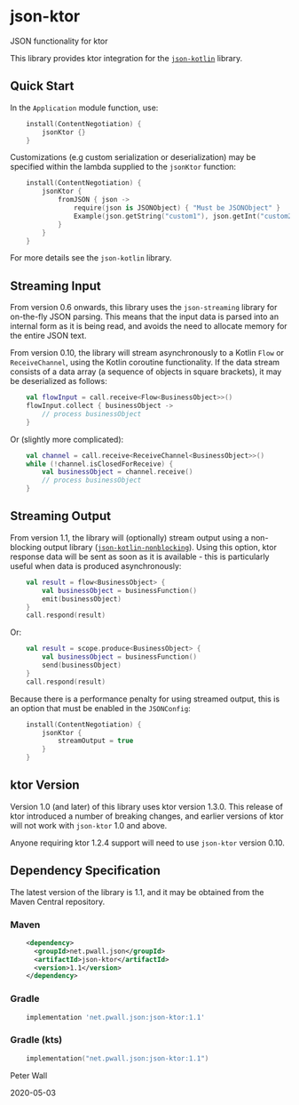 # json-ktor

JSON functionality for ktor

This library provides ktor integration for the [`json-kotlin`](https://github.com/pwall567/json-kotlin) library.

## Quick Start

In the `Application` module function, use:
```kotlin
    install(ContentNegotiation) {
        jsonKtor {}
    }
```

Customizations (e.g custom serialization or deserialization) may be specified within the lambda supplied to the
`jsonKtor` function:
```kotlin
    install(ContentNegotiation) {
        jsonKtor {
            fromJSON { json ->
                require(json is JSONObject) { "Must be JSONObject" }
                Example(json.getString("custom1"), json.getInt("custom2"))
            }
        }
    }
```
For more details see the `json-kotlin` library.

## Streaming Input

From version 0.6 onwards, this library uses the `json-streaming` library for on-the-fly JSON parsing.
This means that the input data is parsed into an internal form as it is being read, and avoids the need to allocate
memory for the entire JSON text.

From version 0.10, the library will stream asynchronously to a Kotlin `Flow` or `ReceiveChannel`, using the Kotlin
coroutine functionality.
If the data stream consists of a data array (a sequence of objects in square brackets), it may be deserialized as
follows:
```kotlin
    val flowInput = call.receive<Flow<BusinessObject>>()
    flowInput.collect { businessObject ->
        // process businessObject
    }
```
Or (slightly more complicated):
```kotlin
    val channel = call.receive<ReceiveChannel<BusinessObject>>()
    while (!channel.isClosedForReceive) {
        val businessObject = channel.receive()
        // process businessObject
    }
```

## Streaming Output

From version 1.1, the library will (optionally) stream output using a non-blocking output library
([`json-kotlin-nonblocking`](https://github.com/pwall567/json-kotlin-nonblocking)).
Using this option, ktor response data will be sent as soon as it is available - this is particularly useful when data is
produced asynchronously:
```kotlin
    val result = flow<BusinessObject> {
        val businessObject = businessFunction()
        emit(businessObject)
    }
    call.respond(result)
```
Or:
```kotlin
    val result = scope.produce<BusinessObject> {
        val businessObject = businessFunction()
        send(businessObject)
    }
    call.respond(result)
```
Because there is a performance penalty for using streamed output, this is an option that must be enabled in the
`JSONConfig`:
```kotlin
    install(ContentNegotiation) {
        jsonKtor {
            streamOutput = true
        }
    }
```

## ktor Version

Version 1.0 (and later) of this library uses ktor version 1.3.0.
This release of ktor introduced a number of breaking changes, and earlier versions of ktor will not work with
`json-ktor` 1.0 and above.

Anyone requiring ktor 1.2.4 support will need to use `json-ktor` version 0.10.

## Dependency Specification

The latest version of the library is 1.1, and it may be obtained from the Maven Central repository.

### Maven
```xml
    <dependency>
      <groupId>net.pwall.json</groupId>
      <artifactId>json-ktor</artifactId>
      <version>1.1</version>
    </dependency>
```
### Gradle
```groovy
    implementation 'net.pwall.json:json-ktor:1.1'
```
### Gradle (kts)
```kotlin
    implementation("net.pwall.json:json-ktor:1.1")
```

Peter Wall

2020-05-03
